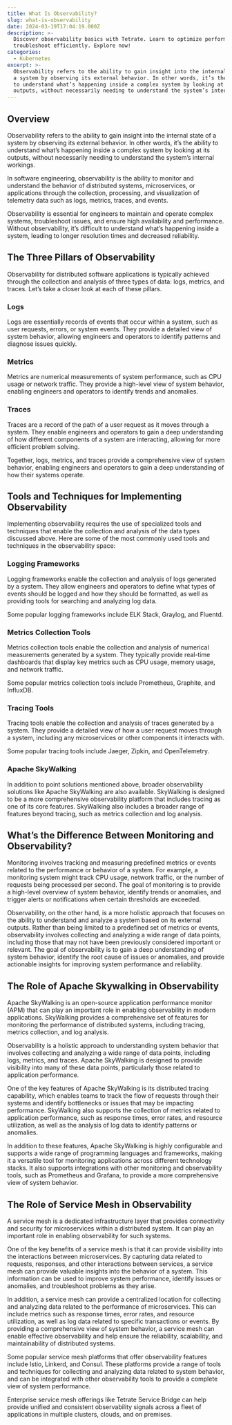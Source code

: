 ```yaml
---
title: What Is Observability?
slug: what-is-observability
date: 2024-03-19T17:04:19.000Z
description: >-
  Discover observability basics with Tetrate. Learn to optimize performance and
  troubleshoot efficiently. Explore now!
categories:
  - Kubernetes
excerpt: >-
  Observability refers to the ability to gain insight into the internal state of
  a system by observing its external behavior. In other words, it’s the ability
  to understand what’s happening inside a complex system by looking at its
  outputs, without necessarily needing to understand the system’s internal.
---
```

## Overview

Observability refers to the ability to gain insight into the internal state of a system by observing its external behavior. In other words, it’s the ability to understand what’s happening inside a complex system by looking at its outputs, without necessarily needing to understand the system’s internal workings.

In software engineering, observability is the ability to monitor and understand the behavior of distributed systems, microservices, or applications through the collection, processing, and visualization of telemetry data such as logs, metrics, traces, and events.

Observability is essential for engineers to maintain and operate complex systems, troubleshoot issues, and ensure high availability and performance. Without observability, it’s difficult to understand what’s happening inside a system, leading to longer resolution times and decreased reliability.

## The Three Pillars of Observability

Observability for distributed software applications is typically achieved through the collection and analysis of three types of data: logs, metrics, and traces. Let’s take a closer look at each of these pillars.

### Logs

Logs are essentially records of events that occur within a system, such as user requests, errors, or system events. They provide a detailed view of system behavior, allowing engineers and operators to identify patterns and diagnose issues quickly.

### Metrics

Metrics are numerical measurements of system performance, such as CPU usage or network traffic. They provide a high-level view of system behavior, enabling engineers and operators to identify trends and anomalies.

### Traces

Traces are a record of the path of a user request as it moves through a system. They enable engineers and operators to gain a deep understanding of how different components of a system are interacting, allowing for more efficient problem solving.

Together, logs, metrics, and traces provide a comprehensive view of system behavior, enabling engineers and operators to gain a deep understanding of how their systems operate.

## Tools and Techniques for Implementing Observability

Implementing observability requires the use of specialized tools and techniques that enable the collection and analysis of the data types discussed above. Here are some of the most commonly used tools and techniques in the observability space:

### Logging Frameworks

Logging frameworks enable the collection and analysis of logs generated by a system. They allow engineers and operators to define what types of events should be logged and how they should be formatted, as well as providing tools for searching and analyzing log data.

Some popular logging frameworks include ELK Stack, Graylog, and Fluentd.

### Metrics Collection Tools

Metrics collection tools enable the collection and analysis of numerical measurements generated by a system. They typically provide real-time dashboards that display key metrics such as CPU usage, memory usage, and network traffic.

Some popular metrics collection tools include Prometheus, Graphite, and InfluxDB.

### Tracing Tools

Tracing tools enable the collection and analysis of traces generated by a system. They provide a detailed view of how a user request moves through a system, including any microservices or other components it interacts with.

Some popular tracing tools include Jaeger, Zipkin, and OpenTelemetry.

### Apache SkyWalking

In addition to point solutions mentioned above, broader observability solutions like Apache SkyWalking are also available. SkyWalking is designed to be a more comprehensive observability platform that includes tracing as one of its core features. SkyWalking also includes a broader range of features beyond tracing, such as metrics collection and log analysis.

## What’s the Difference Between Monitoring and Observability?

Monitoring involves tracking and measuring predefined metrics or events related to the performance or behavior of a system. For example, a monitoring system might track CPU usage, network traffic, or the number of requests being processed per second. The goal of monitoring is to provide a high-level overview of system behavior, identify trends or anomalies, and trigger alerts or notifications when certain thresholds are exceeded.

Observability, on the other hand, is a more holistic approach that focuses on the ability to understand and analyze a system based on its external outputs. Rather than being limited to a predefined set of metrics or events, observability involves collecting and analyzing a wide range of data points, including those that may not have been previously considered important or relevant. The goal of observability is to gain a deep understanding of system behavior, identify the root cause of issues or anomalies, and provide actionable insights for improving system performance and reliability.

## The Role of Apache Skywalking in Observability

Apache SkyWalking is an open-source application performance monitor (APM) that can play an important role in enabling observability in modern applications. SkyWalking provides a comprehensive set of features for monitoring the performance of distributed systems, including tracing, metrics collection, and log analysis.

Observability is a holistic approach to understanding system behavior that involves collecting and analyzing a wide range of data points, including logs, metrics, and traces. Apache SkyWalking is designed to provide visibility into many of these data points, particularly those related to application performance.

One of the key features of Apache SkyWalking is its distributed tracing capability, which enables teams to track the flow of requests through their systems and identify bottlenecks or issues that may be impacting performance. SkyWalking also supports the collection of metrics related to application performance, such as response times, error rates, and resource utilization, as well as the analysis of log data to identify patterns or anomalies.

In addition to these features, Apache SkyWalking is highly configurable and supports a wide range of programming languages and frameworks, making it a versatile tool for monitoring applications across different technology stacks. It also supports integrations with other monitoring and observability tools, such as Prometheus and Grafana, to provide a more comprehensive view of system behavior.

## The Role of Service Mesh in Observability

A service mesh is a dedicated infrastructure layer that provides connectivity and security for microservices within a distributed system. It can play an important role in enabling observability for such systems.

One of the key benefits of a service mesh is that it can provide visibility into the interactions between microservices. By capturing data related to requests, responses, and other interactions between services, a service mesh can provide valuable insights into the behavior of a system. This information can be used to improve system performance, identify issues or anomalies, and troubleshoot problems as they arise.

In addition, a service mesh can provide a centralized location for collecting and analyzing data related to the performance of microservices. This can include metrics such as response times, error rates, and resource utilization, as well as log data related to specific transactions or events. By providing a comprehensive view of system behavior, a service mesh can enable effective observability and help ensure the reliability, scalability, and maintainability of distributed systems.

Some popular service mesh platforms that offer observability features include Istio, Linkerd, and Consul. These platforms provide a range of tools and techniques for collecting and analyzing data related to system behavior, and can be integrated with other observability tools to provide a complete view of system performance.

Enterprise service mesh offerings like Tetrate Service Bridge can help provide unified and consistent observability signals across a fleet of applications in multiple clusters, clouds, and on premises.
